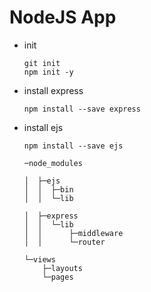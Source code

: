 # NodeJS App

+ init
    ```git
    git init
    npm init -y
    ```
+ install express 
    ```
    npm install --save express
    ```
+ install ejs
    ```
    npm install --save ejs
    ```

    ```
    ─node_modules

    │  ├─ejs
    │  │  ├─bin
    │  │  └─lib

    │  ├─express
    │  │  └─lib
    │  │      ├─middleware
    │  │      └─router

    └─views
        ├─layouts
        └─pages
    ```
